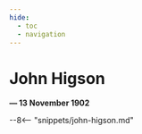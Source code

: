 ```yaml
---
hide:
  - toc
  - navigation 
---
```


# John Higson

**— 13 November 1902**

--8<-- "snippets/john-higson.md"
